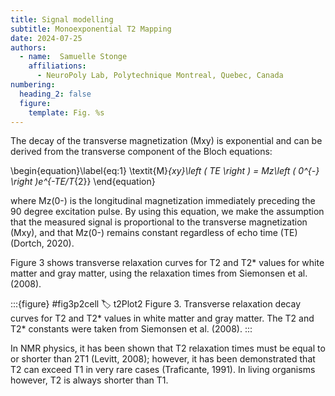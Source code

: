 ```yaml
---
title: Signal modelling
subtitle: Monoexponential T2 Mapping
date: 2024-07-25
authors:
  - name:  Samuelle Stonge
    affiliations:
      - NeuroPoly Lab, Polytechnique Montreal, Quebec, Canada
numbering:
  heading_2: false
  figure:
    template: Fig. %s
---
```



The decay of the transverse magnetization (Mxy) is exponential and can be derived from the transverse component of the Bloch equations: 

\begin{equation}\label{eq:1}
\textit{M}_{xy}\left ( TE \right ) = Mz\left ( 0^{-} \right )e^{-TE/T_{2}}
\end{equation}

where Mz(0-) is the longitudinal magnetization immediately preceding the 90 degree excitation pulse. By using this equation, we make the assumption that the measured signal is proportional to the transverse magnetization (Mxy), and that Mz(0-) remains constant regardless of echo time (TE) (Dortch, 2020). 

Figure 3 shows transverse relaxation curves for T2 and T2* values for white matter and gray matter, using the relaxation times from Siemonsen et al. (2008). 

:::{figure} #fig3p2cell
:label: t2Plot2
Figure 3. Transverse relaxation decay curves for T2 and T2* values in white matter and gray matter. The T2 and T2* constants were taken from Siemonsen et al. (2008).
:::

In NMR physics, it has been shown that T2 relaxation times must be equal to or shorter than 2T1 (Levitt, 2008); however, it has been demonstrated that T2 can exceed T1 in very rare cases (Traficante, 1991). In living organisms however, T2 is always shorter than T1. 
